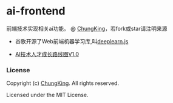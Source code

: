 # ai-frontend
前端技术实现相关ai功能。
@ [ChungKing](https://github.com/HuangCongQing/ai-frontend)，若fork或star请注明来源


* 谷歌开源了Web前端机器学习库,叫[deeplearn.js](https://pair-code.github.io/deeplearnjs/)

* [AI技术人才成长路线图V1.0](https://www.tinymind.cn/navigations/196?redirect=http://www.tinymind.cn/articles/5)

### License
Copyright (c) [ChungKing](https://github.com/HuangCongQing/ai-frontend). All rights reserved.

Licensed under the MIT License.